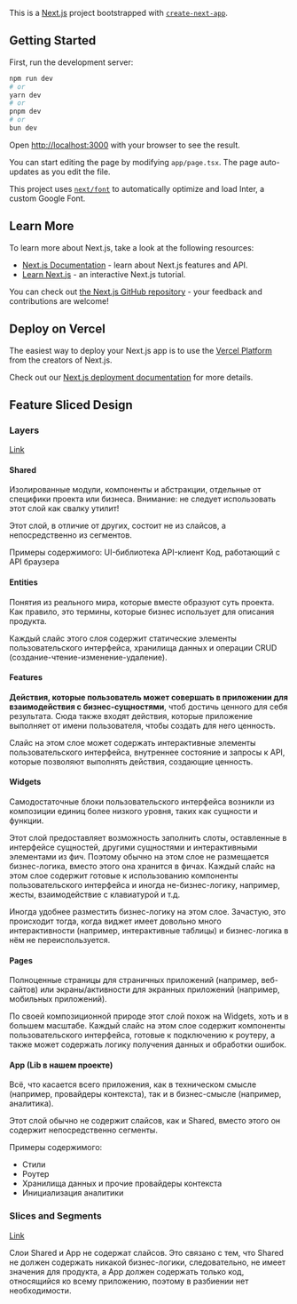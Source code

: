 This is a [Next.js](https://nextjs.org/) project bootstrapped with [`create-next-app`](https://github.com/vercel/next.js/tree/canary/packages/create-next-app).

## Getting Started

First, run the development server:

```bash
npm run dev
# or
yarn dev
# or
pnpm dev
# or
bun dev
```

Open [http://localhost:3000](http://localhost:3000) with your browser to see the result.

You can start editing the page by modifying `app/page.tsx`. The page auto-updates as you edit the file.

This project uses [`next/font`](https://nextjs.org/docs/basic-features/font-optimization) to automatically optimize and load Inter, a custom Google Font.

## Learn More

To learn more about Next.js, take a look at the following resources:

- [Next.js Documentation](https://nextjs.org/docs) - learn about Next.js features and API.
- [Learn Next.js](https://nextjs.org/learn) - an interactive Next.js tutorial.

You can check out [the Next.js GitHub repository](https://github.com/vercel/next.js/) - your feedback and contributions are welcome!

## Deploy on Vercel

The easiest way to deploy your Next.js app is to use the [Vercel Platform](https://vercel.com/new?utm_medium=default-template&filter=next.js&utm_source=create-next-app&utm_campaign=create-next-app-readme) from the creators of Next.js.

Check out our [Next.js deployment documentation](https://nextjs.org/docs/deployment) for more details.

## Feature Sliced Design

### Layers
[Link](https://feature-sliced.design/ru/docs/reference/layers)

#### Shared
Изолированные модули, компоненты и абстракции, отдельные от специфики проекта или бизнеса. Внимание: не следует использовать этот слой как свалку утилит!

Этот слой, в отличие от других, состоит не из слайсов, а непосредственно из сегментов.

Примеры содержимого:
UI-библиотека
API-клиент
Код, работающий с API браузера

#### Entities
Понятия из реального мира, которые вместе образуют суть проекта. Как правило, это термины, которые бизнес использует для описания продукта.

Каждый слайс этого слоя содержит статические элементы пользовательского интерфейса, хранилища данных и операции CRUD (создание-чтение-изменение-удаление).

#### Features
**Действия, которые пользователь может совершать в приложении для взаимодействия с бизнес-сущностями**, чтоб достичь ценного для себя результата. Сюда также входят действия, которые приложение выполняет от имени пользователя, чтобы создать для него ценность.

Слайс на этом слое может содержать интерактивные элементы пользовательского интерфейса, внутреннее состояние и запросы к API, которые позволяют выполнять действия, создающие ценность.

#### Widgets
Самодостаточные блоки пользовательского интерфейса возникли из композиции единиц более низкого уровня, таких как сущности и функции.

Этот слой предоставляет возможность заполнить слоты, оставленные в интерфейсе сущностей, другими сущностями и интерактивными элементами из фич. Поэтому обычно на этом слое не размещается бизнес-логика, вместо этого она хранится в фичах. Каждый слайс на этом слое содержит готовые к использованию компоненты пользовательского интерфейса и иногда не-бизнес-логику, например, жесты, взаимодействие с клавиатурой и т.д.

Иногда удобнее разместить бизнес-логику на этом слое. Зачастую, это происходит тогда, когда виджет имеет довольно много интерактивности (например, интерактивные таблицы) и бизнес-логика в нём не переиспользуется.


#### Pages
Полноценные страницы для страничных приложений (например, веб-сайтов) или экраны/активности для экранных приложений (например, мобильных приложений).

По своей композиционной природе этот слой похож на Widgets, хоть и в большем масштабе. Каждый слайс на этом слое содержит компоненты пользовательского интерфейса, готовые к подключению к роутеру, а также может содержать логику получения данных и обработки ошибок.

#### App (Lib в нашем проекте)
Всё, что касается всего приложения, как в техническом смысле (например, провайдеры контекста), так и в бизнес-смысле (например, аналитика).

Этот слой обычно не содержит слайсов, как и Shared, вместо этого он содержит непосредственно сегменты.

Примеры содержимого:
* Стили
* Роутер
* Хранилища данных и прочие провайдеры контекста
* Инициализация аналитики

### Slices and Segments
[Link](https://feature-sliced.design/ru/docs/reference/slices-segments)

Слои Shared и App не содержат слайсов. Это связано с тем, что Shared не должен содержать никакой бизнес-логики, следовательно, не имеет значения для продукта, а App должен содержать только код, относящийся ко всему приложению, поэтому в разбиении нет необходимости.
